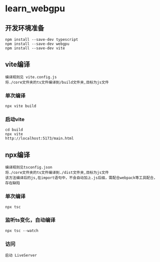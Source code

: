 # learn_webgpu
## 开发环境准备
	npm install --save-dev typescript
	npm install --save-dev webgpu 
	npm install --save-dev vite



## vite编译
	编译规则见 vite.config.js
	将./core文件夹的ts文件编译到/build文件夹,目标为js文件
### 单次编译
	npx vite build
### 启动vite
	cd build
	npx vite
	http://localhost:5173/main.html

## npx编译
	编译规则见tsconfig.json
	将./core文件夹的ts文件编译到./dist文件夹,目标为js文件
	该方法编译后的js,在import语句中，不会自动加上.js后缀，需配合webpack等工具配合，存在缺陷
### 单次编译
	npx tsc
### 监听ts变化，自动编译
	npx tsc --watch
### 访问
	启动 LiveServer

